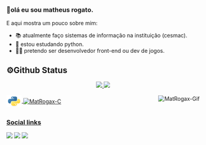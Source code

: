  ### 👋olá eu sou matheus rogato.
 
E aqui mostra um pouco sobre mim:

- 📚 atualmente faço sistemas de informação na instituição (cesmac).
- 🐍 estou estudando python.
- 👨‍💻 pretendo ser desenvolvedor front-end ou dev de jogos.

 ## ⚙️Github Status
<div align="center">
  <a href="https://github.com/MatRogax">
  <img height="180em" src="https://github-readme-stats.vercel.app/api?username=MatRogax&show_icons=true&theme=dark&include_all_commits=true&count_private=true"/>
  <img height="180em" src="https://github-readme-stats.vercel.app/api/top-langs/?username=MatRogax&layout=compact&langs_count=7&theme=dark"/>
</div>
  
 <div style="display: inline_block"><br>
    <img align = "center"  alt="MatRogax-Python" height="30" width="40" src="https://raw.githubusercontent.com/devicons/devicon/master/icons/python/python-original.svg">
    <img align = "center"  alt="MatRogax-C"      height="30" width="40" src="https://cdn.jsdelivr.net/gh/devicons/devicon/icons/c/c-original.svg" />
    <img align = "right"   alt="MatRogax-Gif"    height="100" wodth="90" src="https://media.giphy.com/media/3o7btXJQm5DD8ApubC/giphy.gif">
</div>
  
##
 
 
### Social links
<div>
  
  <a href="https://instagram.com/matheusrogato_" target="_blank"><img src="https://img.shields.io/badge/-Instagram-%23E4405F?style=for-the-badge&logo=instagram&logoColor=white" target="_blank"></a>
 	<a href="https://www.twitch.tv/rogaquiz" target="_blank"><img src="https://img.shields.io/badge/Twitch-9146FF?style=for-the-badge&logo=twitch&logoColor=white" target="_blank"></a>
  <a href="https://www.linkedin.com/in/matheus-rogato-9854b8233/" target="_blank"><img src="https://img.shields.io/badge/-LinkedIn-%230077B5?style=for-the-badge&logo=linkedin&logoColor=white" target="_blank"></a> 
 
 
  
 
  
 
